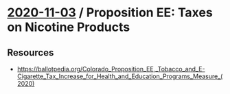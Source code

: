 # [2020-11-03](README.md) / Proposition EE: Taxes on Nicotine Products

## Resources

- https://ballotpedia.org/Colorado_Proposition_EE,_Tobacco_and_E-Cigarette_Tax_Increase_for_Health_and_Education_Programs_Measure_(2020)
